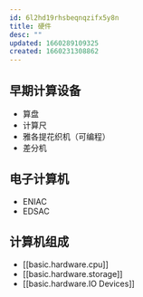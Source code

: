```yaml
---
id: 6l2hd19rhsbeqnqzifx5y8n
title: 硬件
desc: ""
updated: 1660289109325
created: 1660231308862
---
```


## 早期计算设备

- 算盘
- 计算尺
- 雅各提花织机（可编程）
- 差分机

## 电子计算机

- ENIAC
- EDSAC

## 计算机组成

- [[basic.hardware.cpu]]
- [[basic.hardware.storage]]
- [[basic.hardware.IO Devices]]
